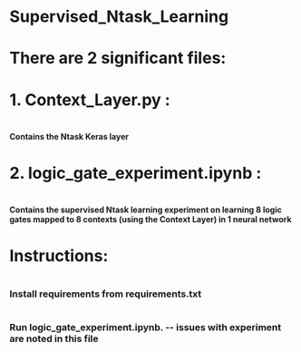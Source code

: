 # Supervised_Ntask_Learning 
#

# There are 2 significant files:

# 1. Context_Layer.py : 
#
  #### Contains the Ntask Keras layer
# 2. logic_gate_experiment.ipynb : 
#
  #### Contains the supervised Ntask learning experiment on learning 8 logic gates mapped to 8 contexts (using the Context Layer) in 1 neural network


#
#
# Instructions:
#
### Install requirements from requirements.txt
#
### Run logic_gate_experiment.ipynb. -- issues with experiment are noted in this file


